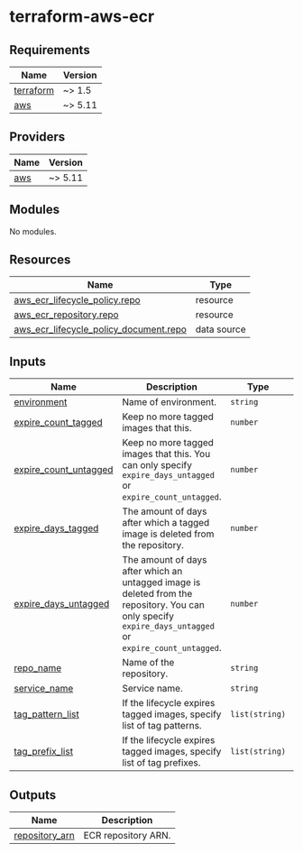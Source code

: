 # terraform-aws-ecr
## Requirements

| Name | Version |
|------|---------|
| <a name="requirement_terraform"></a> [terraform](#requirement\_terraform) | ~> 1.5 |
| <a name="requirement_aws"></a> [aws](#requirement\_aws) | ~> 5.11 |

## Providers

| Name | Version |
|------|---------|
| <a name="provider_aws"></a> [aws](#provider\_aws) | ~> 5.11 |

## Modules

No modules.

## Resources

| Name | Type |
|------|------|
| [aws_ecr_lifecycle_policy.repo](https://registry.terraform.io/providers/hashicorp/aws/latest/docs/resources/ecr_lifecycle_policy) | resource |
| [aws_ecr_repository.repo](https://registry.terraform.io/providers/hashicorp/aws/latest/docs/resources/ecr_repository) | resource |
| [aws_ecr_lifecycle_policy_document.repo](https://registry.terraform.io/providers/hashicorp/aws/latest/docs/data-sources/ecr_lifecycle_policy_document) | data source |

## Inputs

| Name | Description | Type | Default | Required |
|------|-------------|------|---------|:--------:|
| <a name="input_environment"></a> [environment](#input\_environment) | Name of environment. | `string` | n/a | yes |
| <a name="input_expire_count_tagged"></a> [expire\_count\_tagged](#input\_expire\_count\_tagged) | Keep no more tagged images that this. | `number` | `null` | no |
| <a name="input_expire_count_untagged"></a> [expire\_count\_untagged](#input\_expire\_count\_untagged) | Keep no more tagged images that this. You can only specify `expire_days_untagged` or `expire_count_untagged`. | `number` | `null` | no |
| <a name="input_expire_days_tagged"></a> [expire\_days\_tagged](#input\_expire\_days\_tagged) | The amount of days after which a tagged image is deleted from the repository. | `number` | `null` | no |
| <a name="input_expire_days_untagged"></a> [expire\_days\_untagged](#input\_expire\_days\_untagged) | The amount of days after which an untagged image is deleted from the repository. You can only specify `expire_days_untagged` or `expire_count_untagged`. | `number` | `null` | no |
| <a name="input_repo_name"></a> [repo\_name](#input\_repo\_name) | Name of the repository. | `string` | n/a | yes |
| <a name="input_service_name"></a> [service\_name](#input\_service\_name) | Service name. | `string` | n/a | yes |
| <a name="input_tag_pattern_list"></a> [tag\_pattern\_list](#input\_tag\_pattern\_list) | If the lifecycle expires tagged images, specify list of tag patterns. | `list(string)` | `null` | no |
| <a name="input_tag_prefix_list"></a> [tag\_prefix\_list](#input\_tag\_prefix\_list) | If the lifecycle expires tagged images, specify list of tag prefixes. | `list(string)` | `null` | no |

## Outputs

| Name | Description |
|------|-------------|
| <a name="output_repository_arn"></a> [repository\_arn](#output\_repository\_arn) | ECR repository ARN. |
